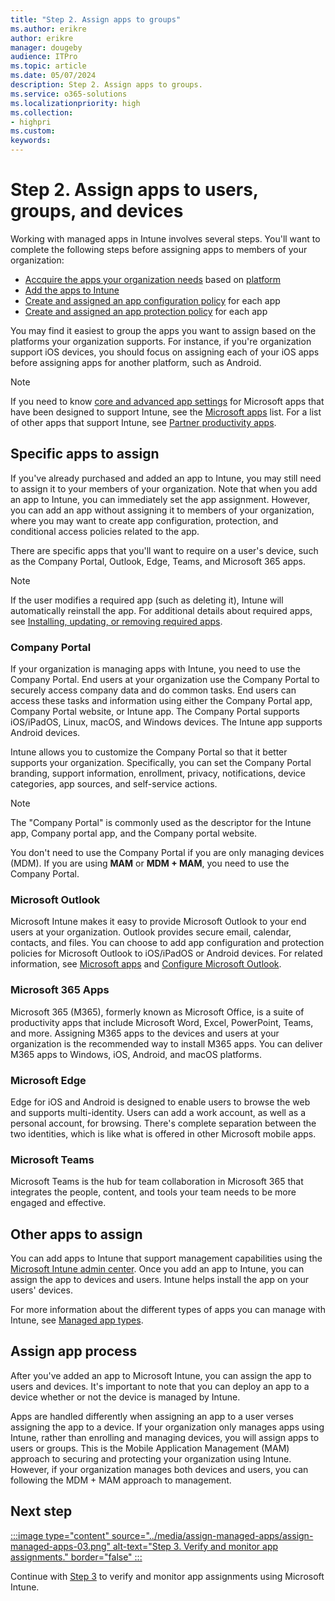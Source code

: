 ```yaml
---
title: "Step 2. Assign apps to groups"
ms.author: erikre
author: erikre
manager: dougeby
audience: ITPro
ms.topic: article
ms.date: 05/07/2024
description: Step 2. Assign apps to groups.
ms.service: o365-solutions
ms.localizationpriority: high
ms.collection:
- highpri
ms.custom:
keywords:
---
```


# Step 2. Assign apps to users, groups, and devices

Working with managed apps in Intune involves several steps. You'll want to complete the following steps before assigning apps to members of your organization:
- [Accquire the apps your organization needs](/microsoft-365/solutions/apps-purchase-overview) based on [platform](/microsoft-365/solutions/apps-purchase-store#add-store-apps-based-on-platform)
- [Add the apps to Intune](/microsoft-365/solutions/apps-add-overview)
- [Create and assigned an app configuration policy](/microsoft-365/solutions/apps-config-overview) for each app
- [Create and assigned an app protection policy](/microsoft-365/solutions/apps-protect-overview) for each app

You may find it easiest to group the apps you want to assign based on the platforms your organization supports. For instance, if you're organization support iOS devices, you should focus on assigning each of your iOS apps before assigning apps for another platform, such as Android.

> [!NOTE]
> If you need to know [core and advanced app settings](/mem/intune/apps/apps-supported-intune-apps#core-app-settings) for Microsoft apps that have been designed to support Intune, see the [Microsoft apps](/mem/intune/apps/apps-supported-intune-apps) list. For a list of other apps that support Intune, see [Partner productivity apps](/mem/intune/apps/apps-supported-intune-apps#core-app-settings).

## Specific apps to assign

If you've already purchased and added an app to Intune, you may still need to assign it to your members of your organization. Note that when you add an app to Intune, you can immediately set the app assignment. However, you can add an app without assigning it to members of your organization, where you may want to create app configuration, protection, and conditional access policies related to the app. 

There are specific apps that you'll want to require on a user's device, such as the Company Portal, Outlook, Edge, Teams, and Microsoft 365 apps.

> [!NOTE]
> If the user modifies a required app (such as deleting it), Intune will automatically reinstall the app. For additional details about required apps, see [Installing, updating, or removing required apps](/mem/intune/apps/apps-add#installing-updating-or-removing-required-apps).

### Company Portal

If your organization is managing apps with Intune, you need to use the Company Portal. End users at your organization use the Company Portal to securely access company data and do common tasks. End users can access these tasks and information using either the Company Portal app, Company Portal website, or Intune app. The Company Portal supports iOS/iPadOS, Linux, macOS, and Windows devices. The Intune app supports Android devices.

Intune allows you to customize the Company Portal so that it better supports your organization. Specifically, you can set the Company Portal branding, support information, enrollment, privacy, notifications, device categories, app sources, and self-service actions.

> [!NOTE]
> The "Company Portal" is commonly used as the descriptor for the Intune app, Company portal app, and the Company portal website.
> 
> You don't need to use the Company Portal if you are only managing devices (MDM). If you are using **MAM** or **MDM + MAM**, you need to use the Company Portal.

### Microsoft Outlook

Microsoft Intune makes it easy to provide Microsoft Outlook to your end users at your organization. Outlook provides secure email, calendar, contacts, and files. You can choose to add app configuration and protection policies for Microsoft Outlook to iOS/iPadOS or Android devices. For related information, see [Microsoft apps](/mem/intune/apps/apps-supported-intune-apps#microsoft-apps) and [Configure Microsoft Outlook](/microsoft-365/solutions/apps-config-step-2).

### Microsoft 365 Apps

Microsoft 365 (M365), formerly known as Microsoft Office, is a suite of productivity apps that include Microsoft Word, Excel, PowerPoint, Teams, and more. Assigning M365 apps to the devices and users at your organization is the recommended way to install M365 apps. You can deliver M365 apps to Windows, iOS, Android, and macOS platforms.

### Microsoft Edge

Edge for iOS and Android is designed to enable users to browse the web and supports multi-identity. Users can add a work account, as well as a personal account, for browsing. There's complete separation between the two identities, which is like what is offered in other Microsoft mobile apps.

### Microsoft Teams

Microsoft Teams is the hub for team collaboration in Microsoft 365 that integrates the people, content, and tools your team needs to be more engaged and effective.

## Other apps to assign

You can add apps to Intune that support management capabilities using the [Microsoft Intune admin center](https://go.microsoft.com/fwlink/?linkid=2109431). Once you add an app to Intune, you can assign the app to devices and users. Intune helps install the app on your users' devices.

For more information about the different types of apps you can manage with Intune, see [Managed app types](/microsoft-365/solutions/apps-type-overview#managed-app-types).

## Assign app process

After you've added an app to Microsoft Intune, you can assign the app to users and devices. It's important to note that you can deploy an app to a device whether or not the device is managed by Intune.

Apps are handled differently when assigning an app to a user verses assigning the app to a device. If your organization only manages apps using Intune, rather than enrolling and managing devices, you will assign apps to users or groups. This is the Mobile Application Management (MAM) approach to securing and protecting your organization using Intune. However, if your organization manages both devices and users, you can following the MDM + MAM approach to management. 



## Next step

[:::image type="content" source="../media/assign-managed-apps/assign-managed-apps-03.png" alt-text="Step 3. Verify and monitor app assignments." border="false" :::](apps-assign-step-3.md)

Continue with [Step 3](apps-assign-step-3.md) to verify and monitor app assignments using Microsoft Intune.
